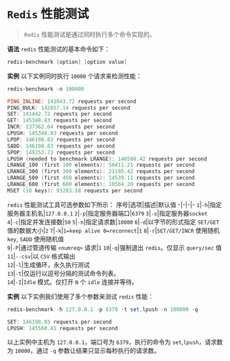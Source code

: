 # `Redis` 性能测试
> `Redis` 性能测试是通过同时执行多个命令实现的。

**语法**
`redis` 性能测试的基本命令如下：
```powershell
redis-benchmark [option] [option value]
```

**实例**
以下实例同时执行 `10000` 个请求来检测性能：

```powershell
redis-benchmark -n 100000

PING_INLINE: 141043.72 requests per second
PING_BULK: 142857.14 requests per second
SET: 141442.72 requests per second
GET: 145348.83 requests per second
INCR: 137362.64 requests per second
LPUSH: 145348.83 requests per second
LPOP: 146198.83 requests per second
SADD: 146198.83 requests per second
SPOP: 149253.73 requests per second
LPUSH (needed to benchmark LRANGE): 148588.42 requests per second
LRANGE_100 (first 100 elements): 58411.21 requests per second
LRANGE_300 (first 300 elements): 21195.42 requests per second
LRANGE_500 (first 450 elements): 14539.11 requests per second
LRANGE_600 (first 600 elements): 10504.20 requests per second
MSET (10 keys): 93283.58 requests per second
```

`redis` 性能测试工具可选参数如下所示：
序号|选项|描述|默认值
-|-|-|-
`1`|`-h`|指定服务器主机名|`127.0.0.1`
`2`|`-p`|指定服务器端口|`6379`
`3`|`-s`|指定服务器`socket`	
`4`|`-c`|指定并发连接数|`50`
`5`|`-n`|指定请求数|`10000`
`6`|`-d`|以字节的形式指定 `SET/GET` 值的数据大小|`2`
`7`|`-k`|`1=keep alive 0=reconnect`|`1`
`8`|`-r`|`SET/GET/INCR` 使用随机 `key`, `SADD` 使用随机值	
`9`|`-P`|通过管道传输 `<numreq>` 请求|`1`
`10`|`-q`|强制退出 `redis`。仅显示 `query/sec` 值	
`11`|`--csv`|以 `CSV` 格式输出	
`12`|`-l`|生成循环，永久执行测试	
`13`|`-t`|仅运行以逗号分隔的测试命令列表。	
`14`|`-I`|`Idle` 模式。仅打开 `N` 个 `idle` 连接并等待。

**实例**
以下实例我们使用了多个参数来测试 `redis` 性能：
```powershell
redis-benchmark -h 127.0.0.1 -p 6379 -t set,lpush -n 100000 -q

SET: 146198.83 requests per second
LPUSH: 145560.41 requests per second
```
以上实例中主机为 `127.0.0.1`，端口号为 `6379`，执行的命令为 `set`,`lpush`，请求数为 `10000`，通过 `-q` 参数让结果只显示每秒执行的请求数。
